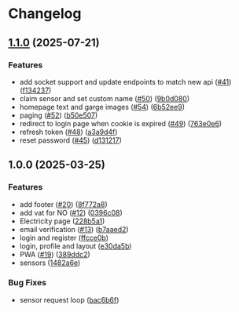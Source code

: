 # Changelog

## [1.1.0](https://github.com/sondresjolyst/garge-app/compare/v1.0.0...v1.1.0) (2025-07-21)


### Features

* add socket support and update endpoints to match new api ([#41](https://github.com/sondresjolyst/garge-app/issues/41)) ([f134237](https://github.com/sondresjolyst/garge-app/commit/f134237019d6e85a342632d30aa099436f5ddd09))
* claim sensor and set custom name ([#50](https://github.com/sondresjolyst/garge-app/issues/50)) ([9b0d080](https://github.com/sondresjolyst/garge-app/commit/9b0d080e25135b9863d9a1dcaef12d6660cafc4f))
* homepage text and garge images ([#54](https://github.com/sondresjolyst/garge-app/issues/54)) ([6b52ee9](https://github.com/sondresjolyst/garge-app/commit/6b52ee91539482740102f1e66f953c17ec3444ff))
* paging ([#52](https://github.com/sondresjolyst/garge-app/issues/52)) ([b50e507](https://github.com/sondresjolyst/garge-app/commit/b50e5075df1fc506192ee5312c6fcd68bca5602f))
* redirect to login page when cookie is expired ([#49](https://github.com/sondresjolyst/garge-app/issues/49)) ([763e0e6](https://github.com/sondresjolyst/garge-app/commit/763e0e6a5461716a5497a1e1ddf80ced9901e348))
* refresh token ([#48](https://github.com/sondresjolyst/garge-app/issues/48)) ([a3a9d4f](https://github.com/sondresjolyst/garge-app/commit/a3a9d4fd8acbd6249e2cb2b44603a99f519e8212))
* reset password ([#45](https://github.com/sondresjolyst/garge-app/issues/45)) ([d131217](https://github.com/sondresjolyst/garge-app/commit/d1312173a5e93d967b8a5066b3aea64572d7e0ef))

## 1.0.0 (2025-03-25)


### Features

* add footer ([#20](https://github.com/sondresjolyst/garge-app/issues/20)) ([8f772a8](https://github.com/sondresjolyst/garge-app/commit/8f772a8714281394b93fba3546bea143f406bad4))
* add vat for NO ([#12](https://github.com/sondresjolyst/garge-app/issues/12)) ([0396c08](https://github.com/sondresjolyst/garge-app/commit/0396c0857a71e5b04048a54fbf3a369e793c97c8))
* Electricity page ([228b5a1](https://github.com/sondresjolyst/garge-app/commit/228b5a1b85ccc1b16165410389288236d38a862a))
* email verification ([#13](https://github.com/sondresjolyst/garge-app/issues/13)) ([b7aaed2](https://github.com/sondresjolyst/garge-app/commit/b7aaed251fac73543d42031aac7dfa8b1a0b8f6d))
* login and register ([ffcce0b](https://github.com/sondresjolyst/garge-app/commit/ffcce0b437b6268a958b70a0c9709f57bf33529c))
* login, profile and layout ([e30da5b](https://github.com/sondresjolyst/garge-app/commit/e30da5b7cd6fcc645319c75071dd5b4e5a8976f1))
* PWA ([#19](https://github.com/sondresjolyst/garge-app/issues/19)) ([389ddc2](https://github.com/sondresjolyst/garge-app/commit/389ddc20a03ee83faee6284a53cdb92babf0ae43))
* sensors ([1482a6e](https://github.com/sondresjolyst/garge-app/commit/1482a6e19e7ab75344975b32c7b42ad96e220df0))


### Bug Fixes

* sensor request loop ([bac6b6f](https://github.com/sondresjolyst/garge-app/commit/bac6b6fd50a6278a7c6e9dab198101dc6295950b))
